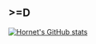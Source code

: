 ## >=D
[![Hornet's GitHub stats](https://github-readme-stats.vercel.app/api?username=Hornet07&show_icons=true&theme=radical)](https://github.com/anuraghazra/github-readme-stats)
